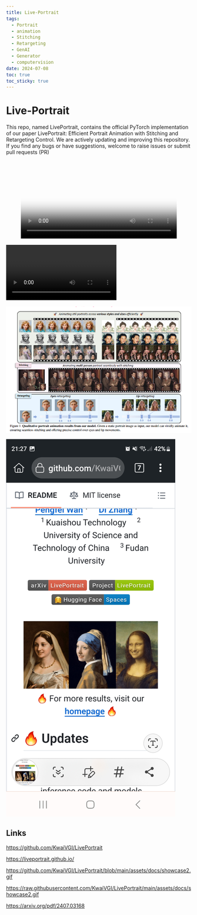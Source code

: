 ```yaml
---
title: Live-Portrait
tags:
  - Portrait
  - animation
  - Stitching
  - Retargeting
  - GenAI
  - Generator
  - computervision
date: 2024-07-08
toc: true
toc_sticky: true
---
```

# Live-Portrait

This repo, named LivePortrait, contains the official PyTorch implementation of our paper LivePortrait: Efficient Portrait Animation with Stitching and Retargeting Control. We are actively updating and improving this repository. If you find any bugs or have suggestions, welcome to raise issues or submit pull requests (PR)



<figure class="video_container">
  <video width="100%"  controls="true" allowfullscreen="true" autoplay poster="../_asset/2024-07-08-liveportrait_video_1.mp4">
    <source src="../_asset/2024-07-08-liveportrait_video_1.mp4" type="video/mp4">
  </video>
</figure>


![](../_asset/2024-07-08-liveportrait_video_1.mp4)


![](../_asset/2024-07-08-liveportrait_image_1.png)

![](../_asset/2024-07-08-liveportrait_image_2.jpg)

## Links 

<https://github.com/KwaiVGI/LivePortrait>

<https://liveportrait.github.io/>

<https://github.com/KwaiVGI/LivePortrait/blob/main/assets/docs/showcase2.gif>

<https://raw.githubusercontent.com/KwaiVGI/LivePortrait/main/assets/docs/showcase2.gif>

https://arxiv.org/pdf/2407.03168

